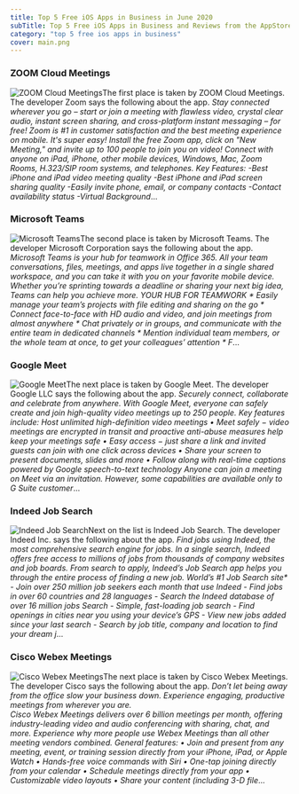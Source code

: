 ```yaml
---
title: Top 5 Free iOS Apps in Business in June 2020
subTitle: Top 5 Free iOS Apps in Business and Reviews from the AppStore in June 2020.
category: "top 5 free ios apps in business"
cover: main.png
---
```


### ZOOM Cloud Meetings

![ZOOM Cloud Meetings](https://is2-ssl.mzstatic.com/image/thumb/Purple123/v4/99/f7/ea/99f7eaeb-660b-f6de-c263-d36f77254167/AppIcon-0-0-1x_U007emarketing-0-0-0-9-0-85-220.png/100x100bb.png)The first place is taken by ZOOM Cloud Meetings. The developer Zoom says the following about the app. _Stay connected wherever you go – start or join a meeting with flawless video, crystal clear audio, instant screen sharing, and cross-platform instant messaging – for free!  Zoom is #1 in customer satisfaction and the best meeting experience on mobile.   It's super easy! Install the free Zoom app, click on "New Meeting," and invite up to 100 people to join you on video!  Connect with anyone on iPad, iPhone, other mobile devices, Windows, Mac, Zoom Rooms, H.323/SIP room systems, and telephones.  Key Features: -Best iPhone and iPad video meeting quality -Best iPhone and iPad screen sharing quality -Easily invite phone, email, or company contacts -Contact availability status -Virtual Background_...

### Microsoft Teams

![Microsoft Teams](https://is2-ssl.mzstatic.com/image/thumb/Purple113/v4/01/52/7f/01527f32-8c66-5daf-6f03-74681fc3af7f/AppIcon-0-1x_U007emarketing-0-0-GLES2_U002c0-512MB-sRGB-0-0-0-85-220-0-0-0-7.png/100x100bb.png)The second place is taken by Microsoft Teams. The developer Microsoft Corporation says the following about the app. _Microsoft Teams is your hub for teamwork in Office 365. All your team conversations, files, meetings, and apps live together in a single shared workspace, and you can take it with you on your favorite mobile device. Whether you’re sprinting towards a deadline or sharing your next big idea, Teams can help you achieve more.  YOUR HUB FOR TEAMWORK * Easily manage your team’s projects with file editing and sharing on the go * Connect face-to-face with HD audio and video, and join meetings from almost anywhere * Chat privately or in groups, and communicate with the entire team in dedicated channels * Mention individual team members, or the whole team at once, to get your colleagues’ attention * F_...

### Google Meet

![Google Meet](https://is5-ssl.mzstatic.com/image/thumb/Purple113/v4/b9/e9/6c/b9e96c37-840c-a4ca-9848-4f6d84548999/logo_meet_ios_color-0-0-1x_U007emarketing-0-0-0-6-0-0-sRGB-0-0-0-GLES2_U002c0-512MB-85-220-0-0.png/100x100bb.png)The next place is taken by Google Meet. The developer Google LLC says the following about the app. _Securely connect, collaborate and celebrate from anywhere. With Google Meet, everyone can safely create and join high-quality video meetings up to 250 people.  Key features include:  Host unlimited high-definition video meetings • Meet safely − video meetings are encrypted in transit and proactive anti-abuse measures help keep your meetings safe • Easy access − just share a link and invited guests can join with one click across devices • Share your screen to present documents, slides and more • Follow along with real-time captions powered by Google speech-to-text technology  Anyone can join a meeting on Meet via an invitation. However, some capabilities are available only to G Suite customer_...

### Indeed Job Search

![Indeed Job Search](https://is2-ssl.mzstatic.com/image/thumb/Purple113/v4/8d/e8/93/8de89307-1040-0484-dd8b-a11ce3568499/AppIcon-0-0-1x_U007emarketing-0-0-0-7-0-0-sRGB-0-0-0-GLES2_U002c0-512MB-85-220-0-0.png/100x100bb.png)Next on the list is Indeed Job Search. The developer Indeed Inc. says the following about the app. _Find jobs using Indeed, the most comprehensive search engine for jobs. In a single search, Indeed offers free access to millions of jobs from thousands of company websites and job boards.  From search to apply, Indeed’s Job Search app helps you through the entire process of finding a new job.  World’s #1 Job Search site* - Join over 250 million job seekers each month that use Indeed - Find jobs in over 60 countries and 28 languages - Search the Indeed database of over 16 million jobs  Search - Simple, fast-loading job search  - Find openings in cities near you using your device’s GPS - View new jobs added since your last search - Search by job title, company and location to find your dream j_...

### Cisco Webex Meetings

![Cisco Webex Meetings](https://is3-ssl.mzstatic.com/image/thumb/Purple123/v4/e1/3b/6a/e13b6ae9-9646-34f3-9964-849a88b64e99/AppIcon-0-0-1x_U007emarketing-0-0-0-10-0-0-sRGB-0-0-0-GLES2_U002c0-512MB-85-220-0-0.png/100x100bb.png)The next place is taken by Cisco Webex Meetings. The developer Cisco says the following about the app. _Don’t let being away from the office slow your business down. Experience engaging, productive meetings from wherever you are.  
 Cisco Webex Meetings delivers over 6 billion meetings per month, offering industry-leading video and audio conferencing with sharing, chat, and more. Experience why more people use Webex Meetings than all other meeting vendors combined.
 General features: 
 •	Join and present from any meeting, event, or training session directly from your iPhone, iPad, or Apple Watch
 •	Hands-free voice commands with Siri
 •	One-tap joining directly from your calendar
 •	Schedule meetings directly from your app
 •	Customizable video layouts
 •	Share your content (including 3-D file_...

